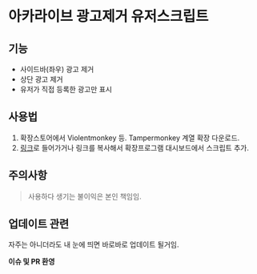 # 아카라이브 광고제거 유저스크립트

## 기능

- 사이드바(좌우) 광고 제거
- 상단 광고 제거
- 유저가 직접 등록한 광고만 표시

## 사용법

1. 확장스토어에서 Violentmonkey 등. Tampermonkey 계열 확장 다운로드.
2. <a href="https://github.com/panta5/arca-live-ad/raw/main/%EC%95%84%EC%B9%B4%EA%B4%91%EA%B3%A0%EC%A0%9C%EA%B1%B0.user.js" target="_blank">링크</a>로 들어가거나 링크를 복사해서 확장프로그램 대시보드에서 스크립트 추가.

## 주의사항

> 사용하다 생기는 불이익은 본인 책임임.

## 업데이트 관련

자주는 아니더라도 내 눈에 띄면 바로바로 업데이트 될거임.

**이슈 및 PR 환영**
